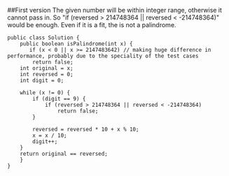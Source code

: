 ##First version
The given number will be within integer range, otherwise it cannot pass in. So "if (reversed > 214748364 || reversed < -214748364)" would be enough. Even if it is a fit, the is not a palindrome.
```
public class Solution {
    public boolean isPalindrome(int x) {
       if (x < 0 || x >= 2147483642) // making huge difference in performance, probably due to the speciality of the test cases 
		return false;
	int original = x;
	int reversed = 0;
	int digit = 0;

	while (x != 0) {
		if (digit == 9) {
			if (reversed > 214748364 || reversed < -214748364)
				return false;
		}
	
		reversed = reversed * 10 + x % 10;
		x = x / 10;
		digit++;
	}
	return original == reversed;
    }
}
